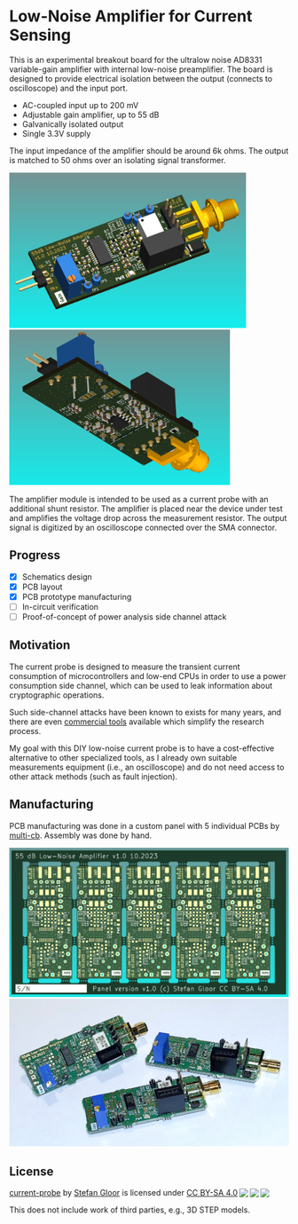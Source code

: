 # Low-Noise Amplifier for Current Sensing

This is an experimental breakout board for the ultralow noise AD8331
variable-gain amplifier with internal low-noise preamplifier. 
The board is designed to provide electrical isolation
between the output (connects to oscilloscope) and the input port.

- AC-coupled input up to 200 mV
- Adjustable gain amplifier, up to 55 dB
- Galvanically isolated output
- Single 3.3V supply

The input impedance of the amplifier should be around 6k ohms.
The output is matched to 50 ohms over an isolating signal transformer.

<img src="./docs/pcb.png" height="280px" /><img src="./docs/pcb2.png" height="280px" />

The amplifier module is intended to be used as a current probe with
an additional shunt resistor. The amplifier is placed near the device 
under test and amplifies the voltage drop across the measurement resistor.
The output signal is digitized by an oscilloscope connected over the SMA connector.

## Progress

- [x] Schematics design
- [x] PCB layout
- [x] PCB prototype manufacturing
- [ ] In-circuit verification
- [ ] Proof-of-concept of power analysis side channel attack

## Motivation
The current probe is designed to measure the transient current consumption
of microcontrollers and low-end CPUs in order to use a power consumption
side channel, which can be used to leak information about cryptographic
operations.

Such side-channel attacks have been known to exists for many years, and there
are even [commercial tools](https://chipwhisperer.readthedocs.io/en/latest/getting-started.html)
available which simplify the research process.

My goal with this DIY low-noise current probe is to have a cost-effective 
alternative to other specialized tools, as I already own 
suitable measurements equipment (i.e., an oscilloscope) 
and do not need access to other attack methods (such as fault injection).

## Manufacturing
PCB manufacturing was done in a custom panel with 5 individual PCBs by
[multi-cb](https://multi-cb.eu). Assembly was done by hand.

![panel](docs/panel.png)
![pcbs](docs/assembled_pcbs.jpg)

## License

<p xmlns:cc="http://creativecommons.org/ns#" xmlns:dct="http://purl.org/dc/terms/"><a property="dct:title" rel="cc:attributionURL" href="https://github.com/stgloorious/current-probe">current-probe</a> by <a rel="cc:attributionURL dct:creator" property="cc:attributionName" href="https://github.com/stgloorious/">Stefan Gloor</a> is licensed under <a href="http://creativecommons.org/licenses/by-sa/4.0/?ref=chooser-v1" target="_blank" rel="license noopener noreferrer" style="display:inline-block;">CC BY-SA 4.0<img style="height:22px!important;margin-left:3px;vertical-align:text-bottom;" src="https://mirrors.creativecommons.org/presskit/icons/cc.svg?ref=chooser-v1"><img style="height:22px!important;margin-left:3px;vertical-align:text-bottom;" src="https://mirrors.creativecommons.org/presskit/icons/by.svg?ref=chooser-v1"><img style="height:22px!important;margin-left:3px;vertical-align:text-bottom;" src="https://mirrors.creativecommons.org/presskit/icons/sa.svg?ref=chooser-v1"></a></p>

This does not include work of third parties, e.g., 3D STEP models.

